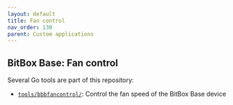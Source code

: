```yaml
---
layout: default
title: Fan control
nav_order: 130
parent: Custom applications
---
```

## BitBox Base: Fan control

Several Go tools are part of this repository:

- [`tools/bbbfancontrol/`](https://github.com/digitalbitbox/bitbox-base/blob/master/tools/bbbfancontrol): Control the fan speed of the BitBox Base device
